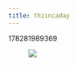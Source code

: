 ```yaml
---
title: thzincaday
---
```


178281989369<figure class="tmblr-full" data-orig-height="1280" data-orig-width="961"><img src="https://78.media.tumblr.com/fd79fc6197810abedbb2e25cb6cd32db/tumblr_pfd0cyRYUL1qiatw7_540.jpg" data-orig-height="1280" data-orig-width="961"></figure>